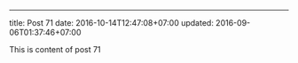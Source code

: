 ---
title: Post 71
date: 2016-10-14T12:47:08+07:00
updated: 2016-09-06T01:37:46+07:00

This is content of post 71